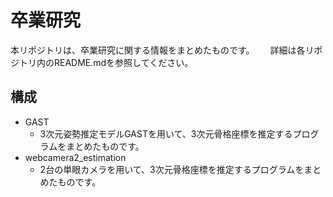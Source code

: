 # 卒業研究
本リポジトリは、卒業研究に関する情報をまとめたものです。　　
詳細は各リポジトリ内のREADME.mdを参照してください。
## 構成
* GAST
    - 3次元姿勢推定モデルGASTを用いて、3次元骨格座標を推定するプログラムをまとめたものです。
* webcamera2_estimation
    - 2台の単眼カメラを用いて、3次元骨格座標を推定するプログラムをまとめたものです。
